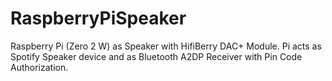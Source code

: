 # RaspberryPiSpeaker
Raspberry Pi (Zero 2 W) as Speaker with HifiBerry DAC+ Module. Pi acts as Spotify Speaker device and as Bluetooth A2DP Receiver with Pin Code Authorization.
